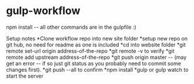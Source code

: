 # gulp-workflow

npm install -- all other commands are in the gulpfile :)

Setup notes
*Clone workflow repo into new site folder
*setup new repo on git hub, no need for readme as one is included
*cd into website folder
*git remote set-url origin address-of-the-repo
*git remote -v to verify
*git remote add upstream address-of-the-repo
*git push origin master -- (may get an error -- if so just git status as you probably need to commit some changes first).
*git push --all to confirm
*npm install
*gulp or gulp watch to start the server

